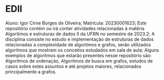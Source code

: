 # EDII
Aluno: Igor Cirne Borges de Oliveira;
Matrícula: 20230001623;
Este repositório contém ou irá conter atividades relacionadas à matéria Algoritmos e estruturas de dados II da UFRN no semestre de 2023.2;
A disciplina consiste no estudo e implementação de estruturas de dados relacionadas a complexidade de algoritmos e grafos, serão utilizados algoritmos que mostram os conceitos estudados em sala de aula;
Alguns exemplos de algoritmos que estarão presentes nesse repositório são: Algoritmos de ordenação, Algoritmos de busca em grafos, estudos de casos sobre estes assuntos e até projetos maiores, relacionados principalmente a grafos.
